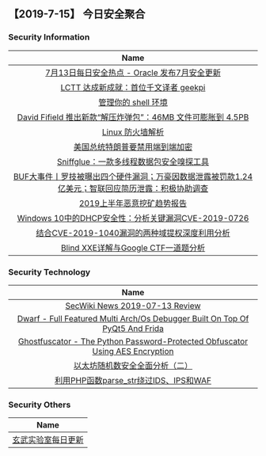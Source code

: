 
 ##   【2019-7-15】 今日安全聚合



### 						        							Security Information
|                             Name                                    |
| :----------------------------------------------------------: |
|[7月13日每日安全热点 - Oracle 发布7月安全更新](https://www.anquanke.com/post/id/181928)|
|[LCTT 达成新成就：首位千文译者 geekpi](https://linux.cn/article-11096-1.html?utm_source=rss&utm_medium=rss)|
|[管理你的 shell 环境](https://linux.cn/article-11095-1.html?utm_source=rss&utm_medium=rss)|
|[David Fifield 推出新款“解压炸弹包”：46MB 文件可膨胀到 4.5PB](https://linux.cn/article-11094-1.html?utm_source=rss&utm_medium=rss)|
|[ Linux 防火墙解析](https://linux.cn/article-11093-1.html?utm_source=rss&utm_medium=rss)|
|[美国总统特朗普要禁用端到端加密](https://linux.cn/article-11092-1.html?utm_source=rss&utm_medium=rss)|
|[Sniffglue：一款多线程数据包安全嗅探工具](https://www.freebuf.com/sectool/207434.html)|
|[BUF大事件丨罗技被曝出四个硬件漏洞；万豪因数据泄露被罚款1.24亿美元；智联回应简历泄露：积极协助调查](https://www.freebuf.com/news/208211.html)|
|[2019上半年恶意挖矿趋势报告](https://www.freebuf.com/articles/paper/208175.html)|
|[Windows 10中的DHCP安全性：分析关键漏洞CVE-2019-0726](https://www.freebuf.com/articles/system/207742.html)|
|[结合CVE-2019-1040漏洞的两种域提权深度利用分析](https://www.freebuf.com/vuls/207399.html)|
|[Blind XXE详解与Google CTF一道题分析](https://www.freebuf.com/vuls/207639.html)|

### 						        							Security  Technology
|                             Name                                    |
| :----------------------------------------------------------: |
|[SecWiki News 2019-07-13 Review](http://www.sec-wiki.com/?2019-07-13)|
|[Dwarf - Full Featured Multi Arch/Os Debugger Built On Top Of PyQt5 And Frida](http://www.kitploit.com/2019/07/dwarf-full-featured-multi-archos.html)|
|[Ghostfuscator - The Python Password-Protected Obfuscator Using AES Encryption](http://www.kitploit.com/2019/07/ghostfuscator-python-password-protected.html)|
|[以太坊随机数安全全面分析（二）](http://xz.aliyun.com/t/5614)|
|[利用PHP函数parse_str绕过IDS、IPS和WAF](http://xz.aliyun.com/t/5621)|

### 						        							Security  Others
|                             Name                                    |
| :----------------------------------------------------------: |
|[玄武实验室每日更新](https://weibo.com/p/1006065582522936/wenzhang?from=page_100606_profile&wvr=6&mod=wenzhangmore)|

